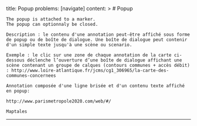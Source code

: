 title: Popup
problems: [navigate]
content: >
    # Popup
    
    The popup is attached to a marker.
    The popup can optionnaly be closed.
    
    Description : le contenu d'une annotation peut-être affiché sous forme de popup ou de boîte de dialogue. Une boîte de dialogue peut contenir d'un simple texte jusqu'à une scène ou scenario.
    
    Exemple : le clic sur une zone de chaque annotation de la carte ci-dessous déclenche l’ouverture d’une boîte de dialogue affichant une scène contenant un groupe de calques (contours communes + accès débit) : http://www.loire-atlantique.fr/jcms/cg1_306965/la-carte-des-communes-concernees
    
    Annotation composée d'une ligne brisée et d'un contenu texte affiché en popup:
    
    http://www.parismetropole2020.com/web/#/
    
    Maptales
---



